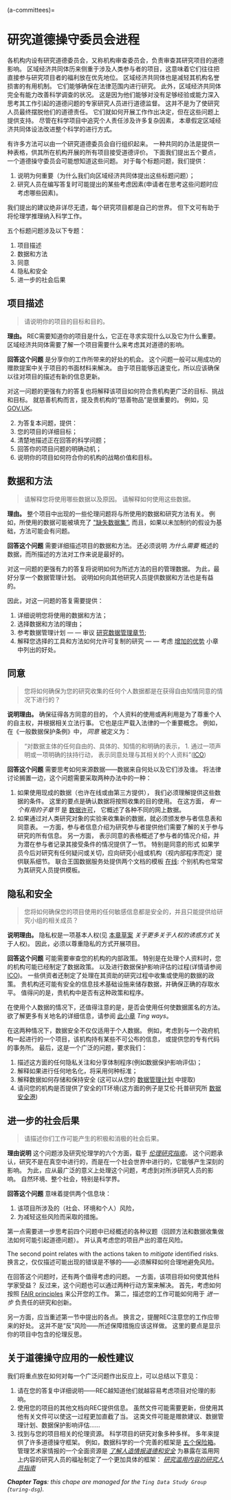 (a-committees)=
# 研究道德操守委员会进程

各机构内设有研究道德委员会，又称机构审查委员会，负责审查其研究项目的道德影响。 区域经济共同体历来侧重于涉及人类参与者的项目，这意味着它们往往把直接参与研究项目者的福利放在优先地位。 区域经济共同体也是减轻其机构名誉损害的有用机制。 它们能够确保在法律范围内进行研究。 此外，区域经济共同体完全有能力改善科学调查的状况。 这是因为他们能够对没有足够经验或能力深入思考其工作引起的道德问题的专家研究人员进行道德监督。 这并不是为了使研究人员最终摆脱他们的道德责任。 它们就如何开展工作作出决定，但在这些问题上提供支持。 尽管在科学项目中追究个人责任涉及许多复杂因素， 本章假定区域经济共同体设法改进整个科学的进行方式。

有许多方法可以由一个研究道德委员会自行组织起来。 一种共同的办法是提供一种表格，供其所在机构开展的所有项目接受道德评价。 下面我们提出五个要点，一个道德操守委员会可能想知道这些问题。 对于每个标题问题，我们提供：
1. 说明为何重要（为什么我们向区域经济共同体提出这些标题问题）；
2. 研究人员在编写答复时可能提出的某些考虑因素(申请者在思考这些问题时应考虑哪些因素)。

我们提出的建议绝非详尽无遗，每个研究项目都是自己的世界。 但下文可有助于将伦理学推理纳入科学工作。

五个标题问题涉及以下专题：
1. 项目描述
2. 数据和方法
3. 同意
4. 隐私和安全
5. 进一步的社会后果

## 项目描述
> 请说明你的项目的目标和目的。

**理由。** REC需要知道你的项目是什么，它正在寻求实现什么以及它为什么重要。 区域经济共同体需要了解一个项目需要什么来考虑其对道德的影响。

**回答这个问题** 是分享你的工作所带来的好处的机会。 这个问题一般可以用成功的赠款提案中关于项目的书面材料来解决。 由于项目能够迅速变化，所以应该确保以往对项目的描述有新的信息更新。

对这一问题的更强有力的答复也将解释该项目如何符合贵机构更广泛的目标、挑战和目标。 就慈善机构而言，提及贵机构的“慈善物品”是很重要的。 例如，见 [GOV.UK](https://www.gov.uk/government/publications/example-charitable-objects)。

2. 为答复本问题，提供：
1. 您的项目的详细目标；
2. 清楚地描述正在回答的科学问题；
3. 回答你的项目问题的明确动机；
4. 说明你的项目如何符合你的机构的战略价值和目标。

## 数据和方法
> 请解释您将使用哪些数据以及原因。 请解释如何使用这些数据。

**理由。** 整个项目中出现的一些伦理问题将与所使用的数据和研究方法有关。 例如，所使用的数据可能被填充了 ["缺失数据集"](https://github.com/MimiOnuoha/missing-datasets), 而且，如果以未加制约的假设为基础，方法可能会有问题。

**回答这个问题** 需要详细描述项目的数据和方法。 还必须说明 *为什么需要* 概述的数据，而所描述的方法对工作来说是最好的。

对这一问题的更强有力的答复将说明如何为所述方法的目的管理数据。 为此，最好分享一个数据管理计划。 说明如何向其他研究人员提供数据和方法也是有益的。

因此，对这一问题的答复需要提供：

1. 详细说明您将使用的数据和方法；
2. 选择数据和方法的理由；
3. 参考数据管理计划 — — 审议 [研究数据管理章节](https://the-turing-way.netlify.app/reproducible-research/rdm.html);
4. 解释您选择的工具和方法如何允许可复制的研究 — — 考虑 [增加的优势](https://the-turing-way.netlify.app/reproducible-research/overview/overview-benefit.html?highlight=method) 小章中列出的好处。

## 同意
> 您将如何确保为您的研究收集的任何个人数据都是在获得自由知情同意的情况下进行的？

**说明理由。** 确保征得各方同意的目的， 个人资料的使用或再利用是为了尊重个人的自主权，并根据相关立法行事。 它也是庄严载入法律的一个重要概念。 例如，在《一般数据保护条例》中， *同意* 被定义为：
> “对数据主体的任何自由的、具体的、知情的和明确的表示， 1. 通过一项声明或一项明确的扶持行动， 表示同意处理与其相关的个人资料”([ICO](https://ico.org.uk/for-organisations/guide-to-data-protection/guide-to-the-general-data-protection-regulation-gdpr/consent/what-is-valid-consent/))

**回答这个问题** 需要思考如何来源数据——数据来自何处以及它们涉及谁。 将法律讨论搁置一边，这个问题需要采取两种办法中的一种：
1. 如果使用现成的数据（也许在线或由第三方提供）， 我们必须理解提供这些数据的条件。 这里的要点是确认数据将按照收集的目的使用。 在这方面， *有一个有用的子章节* 是 [数据许可](https://the-turing-way.netlify.app/reproducible-research/licensing/licensing-data.html?highlight=licen)， 它概述了各种不同的网上数据。
2. 如果通过对人类研究对象的实验来收集新的数据，就必须颁发参与者信息表和同意表。 一方面，参与者信息介绍为研究参与者提供他们需要了解的关于参与研究的所有信息。 另一方面， 表示同意的表格概述了参与者的情况介绍，并为潜在参与者记录其接受条件的情况提供了一节。 特别是同意的形式 如果学员今后对研究有任何疑问或关切，应向研究小组或机构（视内部程序而定）提供联系细节。 联合王国数据服务处提供两个文档的模板 [在线](https://www.ukdataservice.ac.uk/manage-data/legal-ethical/consent-data-sharing/consent-forms): 个别机构也常常为其研究人员提供模板。

## 隐私和安全
> 您将如何确保您的项目使用的任何敏感信息都是安全的，并且只能提供给研究小组的相关成员？

**说明理由。** 隐私权是一项基本人权(见 [本章草案](https://github.com/alan-turing-institute/the-turing-way/pull/1394/files?short_path=b95854e#diff-b95854e17574ab3b68f2f89991e4dddf199e01901dc8e235d87e2b0c8980a4d9) *关于更多关于人权的诱惑方式* 关于人权)。 因此，必须以尊重隐私的方式开展项目。

**回答这个问题** 可能需要审查您的机构的内部政策。 特别是在处理个人资料时，您的机构可能已经制定了数据政策。 以及进行数据保护影响评估的过程(详情请参阅 [ICO](https://ico.org.uk/for-organisations/guide-to-data-protection/guide-to-the-general-data-protection-regulation-gdpr/accountability-and-governance/data-protection-impact-assessments/))。 一些供资者还制定了处理在其资助的研究过程中收集或使用的数据的政策。 贵机构还可能有安全的信息技术基础设施来储存数据，并确保正确的存取水平。 值得问的是，贵机构中是否有这种政策和程序。

在使用个人数据的情况下，还值得注意的是，是否会使用任何使数据匿名的方法。 欲了解更多有关地名的详细信息，请参阅 [此小章](https://github.com/alan-turing-institute/the-turing-way/pull/1579) *Ting ways*。

在这两种情况下，数据安全不仅仅适用于个人数据。 例如，考虑到与一个政府机构一起进行的一个项目，该机构持有某些不可公布的信息， 或提供您的专有代码的事务所。 最后，这是一个广泛的问题，要求我们：

1. 描述这方面的任何隐私关注和分享体制程序(例如数据保护影响评估)；
2. 解释如果进行任何地名化，将采用何种标准；
3. 解释数据如何存储和保持安全 (这可以从您的 [数据管理计划](https://the-turing-way.netlify.app/reproducible-research/rdm/rdm-dmp.html) 中提取)
4. 请问您的机构是否提供了安全的IT环境(这方面的例子是艾伦·托普研究所 [数据安全港](https://www.turing.ac.uk/research/research-projects/data-safe-havens-cloud))

## 进一步的社会后果
> 请描述你们工作可能产生的积极和消极的社会后果。

**理由说明** 这个问题涉及研究伦理学的六个方面，载于 [*伦理研究指南*](https://the-turing-way.netlify.app/ethical-research/ethics-intro.html)。 这个问题承认，研究不是在真空中进行的，而是在一个社会世界中进行的，它能够产生深刻的影响。 为此，应从最广泛的意义上处理这个问题，考虑到对所涉研究人员的影响。 自然环境、整个社会，特别是科学界。

**回答这个问题** 意味着提供两个信息块：
1. 该项目所涉及的（社会、环境和个人）风险，
2. 为减轻这些风险而采取的措施。

第一点需要进一步思考前四个问题中已经概述的各种议题（回顾方法和数据收集做法如何可能引起道德问题）。 并认真考虑您的项目产出的潜在风险。

The second point relates with the actions taken to *mitigate* identified risks. 换言之，仅仅描述可能出现的错误是不够的——必须解释如何合理地避免风险。

在回答这个问题时，还有两个值得考虑的问题。 一方面，该项目将如何使其他科学家受益？ 反过来，这个问题也可以通过两种行动方案来解决。 首先，考虑如何按照 [FAIR principles](https://the-turing-way.netlify.app/reproducible-research/rdm/rdm-fair.html?highlight=research%20cycle) 来公开您的工作。 第二，描述您的工作可能如何用于 *进一步* 负责任的研究和创新。

另一方面，应当重述第一节中提出的各点。 换言之，提醒REC注意您的工作应带来的好处。 这并不是“反”风险——所述保障措施应该这样做。 这里的要点是显示你的项目中包含的伦理反思。

## 关于道德操守应用的一般性建议
我们将重点放在如何对每一个广泛问题作出反应上，可以总结以下意见：
1. 请在您的答复中详细说明——REC越知道他们就越容易考虑项目对伦理的影响。
2. 使用您的项目的其他文档向REC提供信息。 虽然文件可能需要更新，但使用其他有关文件可以使这一过程更加直截了当。 这类文件可能是赠款建议、数据管理计划、数据保护影响评估……
3. 找到与您的项目相关的伦理资源。 科学项目的研究对象多种多样。 多年来提供了许多道德操守框架。 例如，数据科学的一个完善的框架是 [五个保险箱](https://www.ukdataservice.ac.uk/manage-data/legal-ethical/access-control/five-safes)。 管理艺术家情报的一个全面资源是 [*了解人造情报道德和安全*](https://www.turing.ac.uk/sites/default/files/2019-08/understanding_artificial_intelligence_ethics_and_safety.pdf) 为暴露在滥用网上内容的研究人员的福祉制定了一个更加具体的框架： [*研究滥用内容的研究人员指南*](https://github.com/bvidgen/Challenges-and-frontiers-in-abusive-content-detection/blob/master/Challenges%20and%20frontiers%20in%20abusive%20content%20detection%20Appendix%20-%20researcher%20guidelines.pdf)

***Chapter Tags**: this chape are managed for the `Ting Data Study Group` (`turing-dsg`).*
